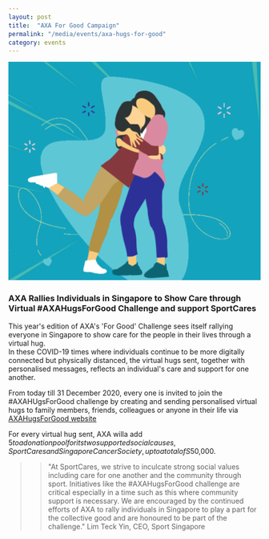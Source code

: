 ```yaml
---
layout: post
title:  "AXA For Good Campaign"
permalink: "/media/events/axa-hugs-for-good"
category: events
---
```


![AXA Hugs For Good](/images/AXA_Hugs.png)

### AXA Rallies Individuals in Singapore to Show Care through Virtual #AXAHugsForGood Challenge and support SportCares

This year's edition of AXA's 'For Good' Challenge sees itself rallying everyone in Singapore to show care for the people in their lives through a virtual hug.  
In these COVID-19 times where individuals continue to be more digitally connected but physically distanced, the virtual hugs sent, together with personalised messages, reflects an individual's care and support for one another. 

From today till 31 December 2020, every one is invited to join the #AXAHUgsForGood challenge by creating and sending personalised virtual hugs to family members, friends, colleagues or anyone in their life via [AXAHugsForGood website](https://axahugsforgood.com/)

For every virtual hug sent, AXA willa add $5 to a donation pool for its two supported social causes, SportCares and Singapore Cancer Society, up to a total of S$50,000.

>> "At SportCares, we strive to inculcate strong social values including care for one another and the community through sport.  Initiatives like the #AXAHugsForGood challenge are critical especially in a time such as this where community support is necessary.  We are encouraged by the continued efforts of AXA to rally individuals in Singapore to play a part for the collective good and are honoured to be part of the challenge." Lim Teck Yin, CEO, Sport Singapore



